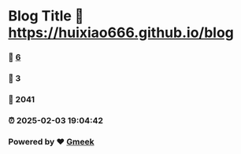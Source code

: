 # Blog Title :link: https://huixiao666.github.io/blog 
### :page_facing_up: [6](https://huixiao666.github.io/blog/tag.html) 
### :speech_balloon: 3 
### :hibiscus: 2041 
### :alarm_clock: 2025-02-03 19:04:42 
### Powered by :heart: [Gmeek](https://github.com/Meekdai/Gmeek)
